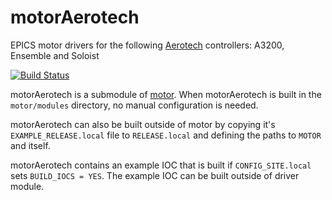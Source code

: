 # motorAerotech
EPICS motor drivers for the following [Aerotech](https://www.aerotech.com/) controllers: A3200, Ensemble and Soloist

[![Build Status](https://travis-ci.org/epics-motor/motorAerotech.png)](https://travis-ci.org/epics-motor/motorAerotech)

motorAerotech is a submodule of [motor](https://github.com/epics-modules/motor).  When motorAerotech is built in the ``motor/modules`` directory, no manual configuration is needed.

motorAerotech can also be built outside of motor by copying it's ``EXAMPLE_RELEASE.local`` file to ``RELEASE.local`` and defining the paths to ``MOTOR`` and itself.

motorAerotech contains an example IOC that is built if ``CONFIG_SITE.local`` sets ``BUILD_IOCS = YES``.  The example IOC can be built outside of driver module.
